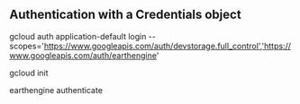 ## Authentication with a Credentials object
gcloud auth application-default login --scopes='https://www.googleapis.com/auth/devstorage.full_control','https://www.googleapis.com/auth/earthengine'


gcloud init

earthengine authenticate